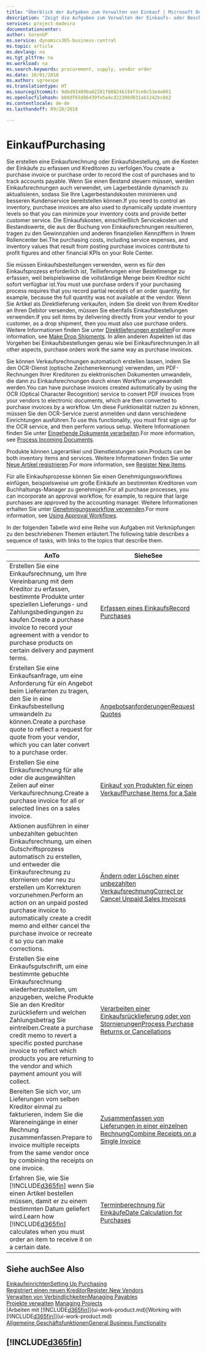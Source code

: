 ```yaml
---
title: "Überblick der Aufgaben zum Verwalten von Einkauf | Microsoft Docs"
description: "Zeigt die Aufgaben zum Verwalten der Einkaufs- oder Beschaffungsvorgänge, einschließlich das Vorgehen bei Einkaufsrechnungen und Bestellungen."
services: project-madeira
documentationcenter: 
author: SorenGP
ms.service: dynamics365-business-central
ms.topic: article
ms.devlang: na
ms.tgt_pltfrm: na
ms.workload: na
ms.search.keywords: procurement, supply, vendor order
ms.date: 10/01/2018
ms.author: sgroespe
ms.translationtype: HT
ms.sourcegitcommit: 9dbd92409ba02281f008246194f3ce0c53e4e001
ms.openlocfilehash: b08df65d86439fe5a4cd22200d031ab1242bcbb2
ms.contentlocale: de-de
ms.lasthandoff: 09/28/2018

---
```

# <a name="purchasing"></a><span data-ttu-id="9c094-103">Einkauf</span><span class="sxs-lookup"><span data-stu-id="9c094-103">Purchasing</span></span>
<span data-ttu-id="9c094-104">Sie erstellen eine Einkaufsrechnung oder Einkaufsbestellung, um die Kosten der Einkäufe zu erfassen und Kreditoren zu verfolgen.</span><span class="sxs-lookup"><span data-stu-id="9c094-104">You create a purchase invoice or purchase order to record the cost of purchases and to track accounts payable.</span></span> <span data-ttu-id="9c094-105">Wenn Sie einen Bestand steuern müssen, werden Einkaufsrechnungen auch verwendet, um Lagerbestände dynamisch zu aktualisieren, sodass Sie Ihre Lagerbestandskosten minimieren und besseren Kundenservice bereitstellen können.</span><span class="sxs-lookup"><span data-stu-id="9c094-105">If you need to control an inventory, purchase invoices are also used to dynamically update inventory levels so that you can minimize your inventory costs and provide better customer service.</span></span> <span data-ttu-id="9c094-106">Die Einkaufskosten, einschließlich Servicekosten und Bestandswerte, die aus der Buchung von Einkaufsrechnungen resultieren, tragen zu den Gewinnzahlen und anderen finanziellen Kennziffern in Ihrem Rollencenter bei.</span><span class="sxs-lookup"><span data-stu-id="9c094-106">The purchasing costs, including service expenses, and inventory values that result from posting purchase invoices contribute to profit figures and other financial KPIs on your Role Center.</span></span>

<span data-ttu-id="9c094-107">Sie müssen Einkaufsbestellungen verwenden, wenn es für den Einkaufsprozess erforderlich ist, Teillieferungen einer Bestellmenge zu erfassen, weil beispielsweise die vollständige Menge beim Kreditor nicht sofort verfügbar ist.</span><span class="sxs-lookup"><span data-stu-id="9c094-107">You must use purchase orders if your purchasing process requires that you record partial receipts of an order quantity, for example, because the full quantity was not available at the vendor.</span></span> <span data-ttu-id="9c094-108">Wenn Sie Artikel als Direktlieferung verkaufen, indem Sie direkt von Ihrem Kreditor an Ihren Debitor versenden, müssen Sie ebenfalls Einkaufsbestellungen verwenden.</span><span class="sxs-lookup"><span data-stu-id="9c094-108">If you sell items by delivering directly from your vendor to your customer, as a drop shipment, then you must also use purchase orders.</span></span> <span data-ttu-id="9c094-109">Weitere Informationen finden Sie unter [Direktlieferungen erstellen](sales-how-drop-shipment.md)</span><span class="sxs-lookup"><span data-stu-id="9c094-109">For more information, see [Make Drop Shipments](sales-how-drop-shipment.md).</span></span> <span data-ttu-id="9c094-110">In allen anderen Aspekten ist das Vorgehen bei Einkaufsbestellungen genau wie bei Einkaufsrechnungen.</span><span class="sxs-lookup"><span data-stu-id="9c094-110">In all other aspects, purchase orders work the same way as purchase invoices.</span></span>

<span data-ttu-id="9c094-111">Sie können Verkaufsrechnungen automatisch erstellen lassen, indem Sie den OCR-Dienst (optische Zeichenerkennung) verwenden, um PDF-Rechnungen Ihrer Kreditoren zu elektronischen Dokumenten umwandeln, die dann zu Einkaufsrechnungen durch einen Workflow umgewandelt werden.</span><span class="sxs-lookup"><span data-stu-id="9c094-111">You can have purchase invoices created automatically by using the OCR (Optical Character Recognition) service to convert PDF invoices from your vendors to electronic documents, which are then converted to purchase invoices by a workflow.</span></span> <span data-ttu-id="9c094-112">Um diese Funktionalität nutzen zu können, müssen Sie den OCR-Service zuerst anmelden und dann verschiedene Einrichtungen ausführen.</span><span class="sxs-lookup"><span data-stu-id="9c094-112">To use this functionality, you must first sign up for the OCR service, and then perform various setup.</span></span> <span data-ttu-id="9c094-113">Weitere Informationen finden Sie unter [Eingehende Dokumente verarbeiten](across-process-income-documents.md).</span><span class="sxs-lookup"><span data-stu-id="9c094-113">For more information, see [Process Incoming Documents](across-process-income-documents.md).</span></span>      

<span data-ttu-id="9c094-114">Produkte können Lagerartikel und Dienstleistungen sein.</span><span class="sxs-lookup"><span data-stu-id="9c094-114">Products can be both inventory items and services.</span></span> <span data-ttu-id="9c094-115">Weitere Informationen finden Sie unter [Neue Artikel registrieren](inventory-how-register-new-items.md).</span><span class="sxs-lookup"><span data-stu-id="9c094-115">For more information, see [Register New Items](inventory-how-register-new-items.md).</span></span>

<span data-ttu-id="9c094-116">Für alle Einkaufsprozesse können Sie einen Genehmigungsworkflows einfügen, beispielsweise um große Einkäufe an bestimmten Kreditoren vom Buchhaltungs-Manager zu genehmigen.</span><span class="sxs-lookup"><span data-stu-id="9c094-116">For all purchase processes, you can incorporate an approval workflow, for example, to require that large purchases are approved by the accounting manager.</span></span> <span data-ttu-id="9c094-117">Weitere Informationen erhalten Sie unter [Genehmigungsworkflow verwenden](across-how-use-approval-workflows.md).</span><span class="sxs-lookup"><span data-stu-id="9c094-117">For more information, see [Using Approval Workflows](across-how-use-approval-workflows.md).</span></span>

<span data-ttu-id="9c094-118">In der folgenden Tabelle wird eine Reihe von Aufgaben mit Verknüpfungen zu den beschriebenen Themen erläutert.</span><span class="sxs-lookup"><span data-stu-id="9c094-118">The following table describes a sequence of tasks, with links to the topics that describe them.</span></span>

| <span data-ttu-id="9c094-119">An</span><span class="sxs-lookup"><span data-stu-id="9c094-119">To</span></span> | <span data-ttu-id="9c094-120">Siehe</span><span class="sxs-lookup"><span data-stu-id="9c094-120">See</span></span> |
| --- | --- |
| <span data-ttu-id="9c094-121">Erstellen Sie eine Einkaufsrechnung, um Ihre Vereinbarung mit dem Kreditor zu erfassen, bestimmte Produkte unter speziellen Lieferungs- und Zahlungsbedingungen zu kaufen.</span><span class="sxs-lookup"><span data-stu-id="9c094-121">Create a purchase invoice to record your agreement with a vendor to purchase products on certain delivery and payment terms.</span></span> |[<span data-ttu-id="9c094-122">Erfassen eines Einkaufs</span><span class="sxs-lookup"><span data-stu-id="9c094-122">Record Purchases</span></span>](purchasing-how-record-purchases.md) |
|<span data-ttu-id="9c094-123">Erstellen Sie eine Einkaufsanfrage, um eine Anforderung für ein Angebot beim Lieferanten zu tragen, den Sie in eine Einkaufsbestellung umwandeln zu können.</span><span class="sxs-lookup"><span data-stu-id="9c094-123">Create a purchase quote to reflect a request for quote from your vendor, which you can later convert to a purchase order.</span></span>|[<span data-ttu-id="9c094-124">Angebotsanforderungen</span><span class="sxs-lookup"><span data-stu-id="9c094-124">Request Quotes</span></span>](purchasing-how-request-quotes.md)|
| <span data-ttu-id="9c094-125">Erstellen Sie eine Einkaufsrechnung für alle oder die ausgewählten Zeilen auf einer Verkaufsrechnung.</span><span class="sxs-lookup"><span data-stu-id="9c094-125">Create a purchase invoice for all or selected lines on a sales invoice.</span></span> |[<span data-ttu-id="9c094-126">Einkauf von Produkten für einen Verkauf</span><span class="sxs-lookup"><span data-stu-id="9c094-126">Purchase Items for a Sale</span></span>](purchasing-how-purchase-products-sale.md) |
| <span data-ttu-id="9c094-127">Aktionen ausführen in einer unbezahlten gebuchten Einkaufsrechnung, um einen Gutschriftsprozess automatisch zu erstellen, und entweder die Einkaufsrechnung zu stornieren oder neu zu erstellen um Korrekturen vorzunehmen.</span><span class="sxs-lookup"><span data-stu-id="9c094-127">Perform an action on an unpaid posted purchase invoice to automatically create a credit memo and either cancel the purchase invoice or recreate it so you can make corrections.</span></span> |[<span data-ttu-id="9c094-128">Ändern oder Löschen einer unbezahlten Verkaufsrechnung</span><span class="sxs-lookup"><span data-stu-id="9c094-128">Correct or Cancel Unpaid Sales Invoices</span></span>](purchasing-how-correct-cancel-unpaid-purchase-invoices.md) |
| <span data-ttu-id="9c094-129">Erstellen Sie eine Einkaufsgutschrift, um eine bestimmte gebuchte Einkaufsrechnung wiederherzustellen, um anzugeben, welche Produkte Sie an den Kreditor zurückliefern und welchen Zahlungsbetrag Sie eintreiben.</span><span class="sxs-lookup"><span data-stu-id="9c094-129">Create a purchase credit memo to revert a specific posted purchase invoice to reflect which products you are returning to the vendor and which payment amount you will collect.</span></span> |[<span data-ttu-id="9c094-130">Verarbeiten einer Einkaufsrücklieferung oder von Stornierungen</span><span class="sxs-lookup"><span data-stu-id="9c094-130">Process Purchase Returns or Cancellations</span></span>](purchasing-how-register-new-vendors.md) |
|<span data-ttu-id="9c094-131">Bereiten Sie sich vor, um Lieferungen vom selben Kreditor einmal zu fakturieren, indem Sie die Wareneingänge in einer Rechnung zusammenfassen.</span><span class="sxs-lookup"><span data-stu-id="9c094-131">Prepare to invoice multiple receipts from the same vendor once by combining the receipts on one invoice.</span></span>|[<span data-ttu-id="9c094-132">Zusammenfassen von Lieferungen in einer einzelnen Rechnung</span><span class="sxs-lookup"><span data-stu-id="9c094-132">Combine Receipts on a Single Invoice</span></span>](purchasing-how-to-combine-receipts.md)|
| <span data-ttu-id="9c094-133">Erfahren Sie, wie Sie [!INCLUDE[d365fin](includes/d365fin_md.md)] wenn Sie einen Artikel bestellen müssen, damit er zu einem bestimmten Datum geliefert wird.</span><span class="sxs-lookup"><span data-stu-id="9c094-133">Learn how [!INCLUDE[d365fin](includes/d365fin_md.md)] calculates when you must order an item to receive it on a certain date.</span></span>|[<span data-ttu-id="9c094-134">Terminberechnung für Einkäufe</span><span class="sxs-lookup"><span data-stu-id="9c094-134">Date Calculation for Purchases</span></span>](purchasing-date-calculation-for-purchases.md)|

## <a name="see-also"></a><span data-ttu-id="9c094-135">Siehe auch</span><span class="sxs-lookup"><span data-stu-id="9c094-135">See Also</span></span>
[<span data-ttu-id="9c094-136">Einkaufeinrichten</span><span class="sxs-lookup"><span data-stu-id="9c094-136">Setting Up Purchasing</span></span>](purchasing-setup-purchasing.md)  
[<span data-ttu-id="9c094-137">Registriert einen neuen Kreditor</span><span class="sxs-lookup"><span data-stu-id="9c094-137">Register New Vendors</span></span>](purchasing-how-register-new-vendors.md)  
[<span data-ttu-id="9c094-138">Verwalten von Verbindlichkeiten</span><span class="sxs-lookup"><span data-stu-id="9c094-138">Managing Payables</span></span>](payables-manage-payables.md)  
<span data-ttu-id="9c094-139">[Projekte verwalten](projects-manage-projects.md)  </span><span class="sxs-lookup"><span data-stu-id="9c094-139">[Managing Projects](projects-manage-projects.md)  </span></span>  
<span data-ttu-id="9c094-140">[Arbeiten mit [!INCLUDE[d365fin](includes/d365fin_md.md)]](ui-work-product.md)</span><span class="sxs-lookup"><span data-stu-id="9c094-140">[Working with [!INCLUDE[d365fin](includes/d365fin_md.md)]](ui-work-product.md)</span></span>  
[<span data-ttu-id="9c094-141">Allgemeine Geschäftsfunktionen</span><span class="sxs-lookup"><span data-stu-id="9c094-141">General Business Functionality</span></span>](ui-across-business-areas.md)

## [!INCLUDE[d365fin](includes/free_trial_md.md)]  
 

